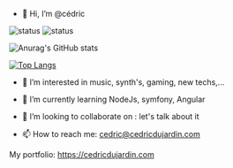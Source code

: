 

- 👋 Hi, I’m @cédric

![status](https://badge.stateful.com/cdujardin4000/status.svg)
![status](https://badge.stateful.com/cdujardin4000/dnd.svg)

![Anurag's GitHub stats](https://github-readme-stats.vercel.app/api?username=cdujardin4000&show_icons=true&theme=radical&hide=issues,contribs)

[![Top Langs](https://github-readme-stats.vercel.app/api/top-langs/?username=cdujardin4000&layout=compact&langs_count=8&show_icons=true&theme=radical)](https://github.com/anuraghazra/github-readme-stats)

- 👀 I’m interested in music, synth's, gaming, new techs,...

- 🌱 I’m currently learning NodeJs, symfony, Angular

- 💞️ I’m looking to collaborate on : let's talk about it

- 📫 How to reach me: <cedric@cedricdujardin.com>

My portfolio: <https://cedricdujardin.com>







<!---
cdujardin4000/cdujardin4000 is a ✨ special ✨ repository because its `README.md` (this file) appears on your GitHub profile.
You can click the Preview link to take a look at your changes.

<p align="center" >
  <img width="47%" src="https://github-readme-stats.vercel.app/api/pin/?username=anuraghazra&repo=github-readme-stats" />
</p>  
<p align="center" >
  <img align="center" width="47%" src="https://github-readme-stats.vercel.app/api/pin/?username=anuraghazra&repo=convoychat" />
</p>

<table>
  <tr>
    <th>Author</th>
    <th>Message</th>
  </tr>
  <tr>
    <td><a target="_blank" href="https://twitter.com/urlichsanais/status/1349358736092094467">Anaïs Urlichs</a></td>
    <td>Eddie is probably the most genuine and kind person I know in tech 🥰 providing opportunities and consistently cheering without expecting anything in return! He just recommended me for a podcast 😱</td>
  </tr>
  <tr>
    <td><a target="_blank" href="https://twitter.com/yalematta/status/1304541107330658313">Layale</a></td>
    <td>Following @eddiejaoude videos helped me a lot. You'll learn by practicing during his livestreams. Check his YouTube channel!</td>
  </tr>
  <tr>
    <td><a target="_blank" href="https://twitter.com/__nawalhmw/status/1304572901140635648">Nawal Alhamwi</a></td>
    <td>YES, CAN'T AGREE MORE!! 💯 His videos (both the content && the way he delivers information) made me love Github more!🤩 Thanks @eddiejaoude 🌟</td>
  </tr>
  <tr>
    <td><a target="_blank" href="https://twitter.com/allanregush/status/1304484456221167617">Allan Regush</a></td>
    <td>Working with @eddiejaoude and his open source community has been a positive experience. If you have been wanting to contribute to open source but don't know where to start. Come join the community.</td>
  </tr>
</table>
--->
